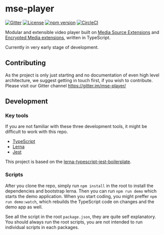 # mse-player

[![Gitter](https://img.shields.io/gitter/room/nwjs/nw.js.svg?style=flat-square)](https://gitter.im/mse-player/)
[![License](https://img.shields.io/github/license/mashape/apistatus.svg?style=flat-square)](https://github.com/bunch-of-friends/mse-player/blob/master/LICENSE)
[![npm version](https://badge.fury.io/js/%40mse-player%2Fmain.svg)](https://badge.fury.io/js/%40mse-player%2Fmain)
[![CircleCI](https://circleci.com/gh/bunch-of-friends/mse-player/tree/master.svg?style=svg)](https://circleci.com/gh/bunch-of-friends/mse-player/tree/master)

Modular and extensible video player built on [Media Source Extensions](https://en.wikipedia.org/wiki/Media_Source_Extensions) and [Encrypted Media extensions](https://en.wikipedia.org/wiki/Encrypted_Media_Extensions), written in TypeScript.

Currently in very early stage of development.

## Contributing

As the project is only just starting and no documentation of even high level architecture, we suggest getting in touch first, if you wish to contribute.
Please visit our Gitter channel https://gitter.im/mse-player/

## Development

### Key tools

If you are not familiar with these three development tools, it might be difficult to work with this repo.
- [TypeScript](http://www.typescriptlang.org/)
- [Lerna](https://lernajs.io/)
- [Jest](https://facebook.github.io/jest/)

This project is based on the [lerna-typescript-jest-boilerplate](https://github.com/bunch-of-friends/lerna-typescript-jest-boilerplate).

### Scripts

After you clone the repo, simply run `npm install` in the root to install the dependencies and bootstrap lerna.
Then you can run `npm run demo` which starts the demo application. When you start coding, you might preffer `npm run demo:watch`, which rebuilds the TypeScript code on changes and the demo app as well.

See all the script in the root `package.json`, they are quite self explanatory.
You should always run the root scripts, you are not intended to run individual scripts in each packages.